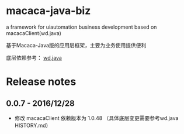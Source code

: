 # macaca-java-biz

a framework for uiautomation business development based on macacaClient(wd.java)

基于Macaca-Java版的应用层框架，主要为业务使用提供便利

底层依赖参考： [wd.java](https://github.com/macacajs/wd.java) 

# Release notes

## 0.0.7 - 2016/12/28
* 修改 macacaClient 依赖版本为 1.0.48 （具体底层变更需要参考wd.java HISTORY.md）